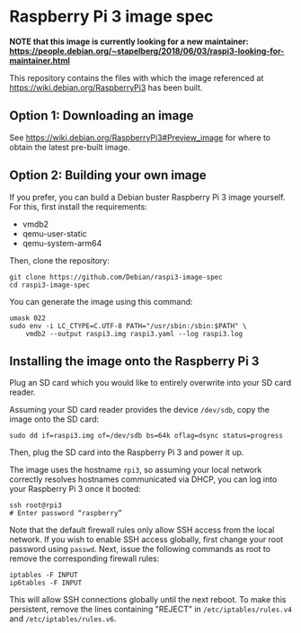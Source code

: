 # Raspberry Pi 3 image spec

**NOTE that this image is currently looking for a new maintainer:
https://people.debian.org/~stapelberg/2018/06/03/raspi3-looking-for-maintainer.html**

This repository contains the files with which the image referenced at
https://wiki.debian.org/RaspberryPi3 has been built.

## Option 1: Downloading an image

See https://wiki.debian.org/RaspberryPi3#Preview_image for where to obtain the latest pre-built image.

## Option 2: Building your own image

If you prefer, you can build a Debian buster Raspberry Pi 3 image yourself. For
this, first install the requirements:

 * vmdb2
 * qemu-user-static
 * qemu-system-arm64

Then, clone the repository:

```shell
git clone https://github.com/Debian/raspi3-image-spec
cd raspi3-image-spec
```

You can generate the image using this command:

```shell
umask 022
sudo env -i LC_CTYPE=C.UTF-8 PATH="/usr/sbin:/sbin:$PATH" \
    vmdb2 --output raspi3.img raspi3.yaml --log raspi3.log
```

## Installing the image onto the Raspberry Pi 3

Plug an SD card which you would like to entirely overwrite into your SD card reader.

Assuming your SD card reader provides the device `/dev/sdb`, copy the image onto the SD card:

```shell
sudo dd if=raspi3.img of=/dev/sdb bs=64k oflag=dsync status=progress
```

Then, plug the SD card into the Raspberry Pi 3 and power it up.

The image uses the hostname `rpi3`, so assuming your local network correctly resolves hostnames communicated via DHCP, you can log into your Raspberry Pi 3 once it booted:

```shell
ssh root@rpi3
# Enter password “raspberry”
```

Note that the default firewall rules only allow SSH access from the local
network. If you wish to enable SSH access globally, first change your root
password using `passwd`. Next, issue the following commands as root to remove
the corresponding firewall rules:

```shell
iptables -F INPUT
ip6tables -F INPUT
```

This will allow SSH connections globally until the next reboot. To make this
persistent, remove the lines containing "REJECT" in `/etc/iptables/rules.v4` and
`/etc/iptables/rules.v6`.

